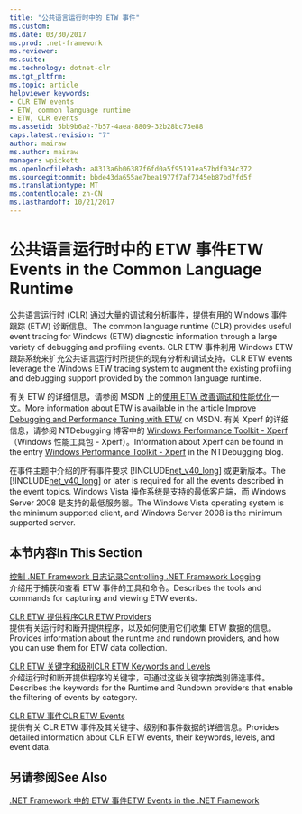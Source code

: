 ```yaml
---
title: "公共语言运行时中的 ETW 事件"
ms.custom: 
ms.date: 03/30/2017
ms.prod: .net-framework
ms.reviewer: 
ms.suite: 
ms.technology: dotnet-clr
ms.tgt_pltfrm: 
ms.topic: article
helpviewer_keywords:
- CLR ETW events
- ETW, common language runtime
- ETW, CLR events
ms.assetid: 5bb9b6a2-7b57-4aea-8809-32b28bc73e88
caps.latest.revision: "7"
author: mairaw
ms.author: mairaw
manager: wpickett
ms.openlocfilehash: a8313a6b06387f6fd0a5f95191ea57bdf034c372
ms.sourcegitcommit: bbde43da655ae7bea1977f7af7345eb87bd7fd5f
ms.translationtype: MT
ms.contentlocale: zh-CN
ms.lasthandoff: 10/21/2017
---
```

# <a name="etw-events-in-the-common-language-runtime"></a><span data-ttu-id="add10-102">公共语言运行时中的 ETW 事件</span><span class="sxs-lookup"><span data-stu-id="add10-102">ETW Events in the Common Language Runtime</span></span>
<span data-ttu-id="add10-103">公共语言运行时 (CLR) 通过大量的调试和分析事件，提供有用的 Windows 事件跟踪 (ETW) 诊断信息。</span><span class="sxs-lookup"><span data-stu-id="add10-103">The common language runtime (CLR) provides useful event tracing for Windows (ETW) diagnostic information through a large variety of debugging and profiling events.</span></span> <span data-ttu-id="add10-104">CLR ETW 事件利用 Windows ETW 跟踪系统来扩充公共语言运行时所提供的现有分析和调试支持。</span><span class="sxs-lookup"><span data-stu-id="add10-104">CLR ETW events leverage the Windows ETW tracing system to augment the existing profiling and debugging support provided by the common language runtime.</span></span>  
  
 <span data-ttu-id="add10-105">有关 ETW 的详细信息，请参阅 MSDN 上的[使用 ETW 改善调试和性能优化](http://go.microsoft.com/fwlink/?LinkID=161142)一文。</span><span class="sxs-lookup"><span data-stu-id="add10-105">More information about ETW is available in the article [Improve Debugging and Performance Tuning with ETW](http://go.microsoft.com/fwlink/?LinkID=161142) on MSDN.</span></span> <span data-ttu-id="add10-106">有关 Xperf 的详细信息，请参阅 NTDebugging 博客中的 [Windows Performance Toolkit - Xperf](http://go.microsoft.com/fwlink/?LinkID=161144)（Windows 性能工具包 - Xperf）。</span><span class="sxs-lookup"><span data-stu-id="add10-106">Information about Xperf can be found in the entry [Windows Performance Toolkit - Xperf](http://go.microsoft.com/fwlink/?LinkID=161144) in the NTDebugging blog.</span></span>  
  
 <span data-ttu-id="add10-107">在事件主题中介绍的所有事件要求 [!INCLUDE[net_v40_long](../../../includes/net-v40-long-md.md)] 或更新版本。</span><span class="sxs-lookup"><span data-stu-id="add10-107">The [!INCLUDE[net_v40_long](../../../includes/net-v40-long-md.md)] or later is required for all the events described in the event topics.</span></span> <span data-ttu-id="add10-108">Windows Vista 操作系统是支持的最低客户端，而 Windows Server 2008 是支持的最低服务器。</span><span class="sxs-lookup"><span data-stu-id="add10-108">The Windows Vista operating system is the minimum supported client, and Windows Server 2008 is the minimum supported server.</span></span>  
  
## <a name="in-this-section"></a><span data-ttu-id="add10-109">本节内容</span><span class="sxs-lookup"><span data-stu-id="add10-109">In This Section</span></span>  
 [<span data-ttu-id="add10-110">控制 .NET Framework 日志记录</span><span class="sxs-lookup"><span data-stu-id="add10-110">Controlling .NET Framework Logging</span></span>](../../../docs/framework/performance/controlling-logging.md)  
 <span data-ttu-id="add10-111">介绍用于捕获和查看 ETW 事件的工具和命令。</span><span class="sxs-lookup"><span data-stu-id="add10-111">Describes the tools and commands for capturing and viewing ETW events.</span></span>  
  
 [<span data-ttu-id="add10-112">CLR ETW 提供程序</span><span class="sxs-lookup"><span data-stu-id="add10-112">CLR ETW Providers</span></span>](../../../docs/framework/performance/clr-etw-providers.md)  
 <span data-ttu-id="add10-113">提供有关运行时和断开提供程序，以及如何使用它们收集 ETW 数据的信息。</span><span class="sxs-lookup"><span data-stu-id="add10-113">Provides information about the runtime and rundown providers, and how you can use them for ETW data collection.</span></span>  
  
 [<span data-ttu-id="add10-114">CLR ETW 关键字和级别</span><span class="sxs-lookup"><span data-stu-id="add10-114">CLR ETW Keywords and Levels</span></span>](../../../docs/framework/performance/clr-etw-keywords-and-levels.md)  
 <span data-ttu-id="add10-115">介绍运行时和断开提供程序的关键字，可通过这些关键字按类别筛选事件。</span><span class="sxs-lookup"><span data-stu-id="add10-115">Describes the keywords for the Runtime and Rundown providers that enable the filtering of events by category.</span></span>  
  
 [<span data-ttu-id="add10-116">CLR ETW 事件</span><span class="sxs-lookup"><span data-stu-id="add10-116">CLR ETW Events</span></span>](../../../docs/framework/performance/clr-etw-events.md)  
 <span data-ttu-id="add10-117">提供有关 CLR ETW 事件及其关键字、级别和事件数据的详细信息。</span><span class="sxs-lookup"><span data-stu-id="add10-117">Provides detailed information about CLR ETW events, their keywords, levels, and event data.</span></span>  
  
## <a name="see-also"></a><span data-ttu-id="add10-118">另请参阅</span><span class="sxs-lookup"><span data-stu-id="add10-118">See Also</span></span>  
 [<span data-ttu-id="add10-119">.NET Framework 中的 ETW 事件</span><span class="sxs-lookup"><span data-stu-id="add10-119">ETW Events in the .NET Framework</span></span>](../../../docs/framework/performance/etw-events.md)
